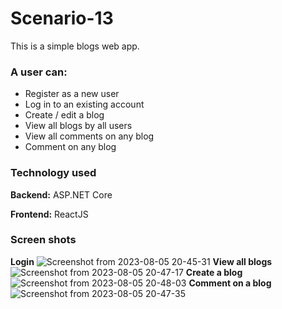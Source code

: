 # Scenario-13
This is a simple blogs web app.

### A user can:
- Register as a new user
- Log in to an existing account
- Create / edit a blog
- View all blogs by all users
- View all comments on any blog
- Comment on any blog

### Technology used
**Backend:** ASP.NET Core

**Frontend:** ReactJS

### Screen shots
**Login**
![Screenshot from 2023-08-05 20-45-31](https://github.com/EmanOss/Scenario-13/assets/67837246/10a471f3-d845-4974-b445-2eb04c2efbc1)
**View all blogs**
![Screenshot from 2023-08-05 20-47-17](https://github.com/EmanOss/Scenario-13/assets/67837246/fc893785-eee6-4a05-a8d1-66a60cfc8aef)
**Create a blog**
![Screenshot from 2023-08-05 20-48-03](https://github.com/EmanOss/Scenario-13/assets/67837246/cca5b439-60ec-441d-821a-e67e1252b6e2)
**Comment on a blog**
![Screenshot from 2023-08-05 20-47-35](https://github.com/EmanOss/Scenario-13/assets/67837246/1a5b7e86-b47b-420d-b0e5-982c0e79c8f9)
